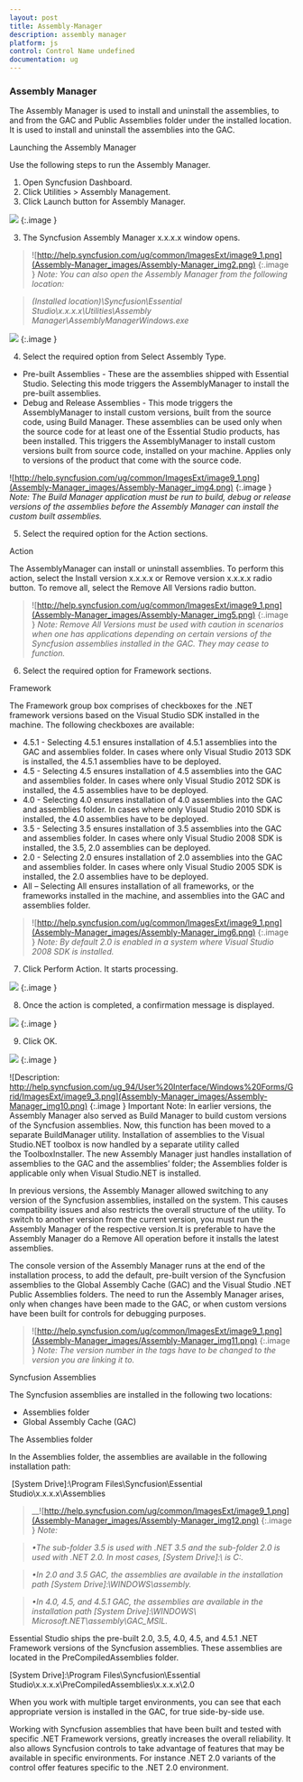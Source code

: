 ```yaml
---
layout: post
title: Assembly-Manager
description: assembly manager
platform: js
control: Control Name undefined
documentation: ug
---
```


### Assembly Manager

The Assembly Manager is used to install and uninstall the assemblies, to and from the GAC and Public Assemblies folder under the installed location. It is used to install and uninstall the assemblies into the GAC.

Launching the Assembly Manager 

Use the following steps to run the Assembly Manager.

1. Open Syncfusion Dashboard.
1. Click Utilities > Assembly Management.
2. Click Launch button for Assembly Manager.



![](Assembly-Manager_images/Assembly-Manager_img1.png)
{:.image }




3. The Syncfusion Assembly Manager x.x.x.x window opens.



> ![http://help.syncfusion.com/ug/common/ImagesExt/image9_1.png](Assembly-Manager_images/Assembly-Manager_img2.png)
{:.image }
 _Note: You can also open the Assembly Manager from the following location:_ 

> _(Installed location)\Syncfusion\Essential Studio\x.x.x.x\Utilities\Assembly Manager\AssemblyManagerWindows.exe_ 



![](Assembly-Manager_images/Assembly-Manager_img3.png)
{:.image }




4. Select the required option from Select Assembly Type.
* Pre-built Assemblies - These are the assemblies shipped with Essential Studio. Selecting this mode triggers the AssemblyManager to install the pre-built assemblies. 
* Debug and Release Assemblies - This mode triggers the AssemblyManager to install custom versions, built from the source code, using Build Manager. These assemblies can be used only when the source code for at least one of the Essential Studio products, has been installed. This triggers the AssemblyManager to install custom versions built from source code, installed on your machine. Applies only to versions of the product that come with the source code.
> 
![http://help.syncfusion.com/ug/common/ImagesExt/image9_1.png](Assembly-Manager_images/Assembly-Manager_img4.png)
{:.image }
_Note: The Build Manager application must be run to build, debug or release versions of the assemblies before the Assembly Manager can install the custom built assemblies._

> 

5. Select the required option for the Action sections.

Action

The AssemblyManager can install or uninstall assemblies. To perform this action, select the Install version x.x.x.x or Remove version x.x.x.x radio button. To remove all, select the Remove All Versions radio button.



> ![http://help.syncfusion.com/ug/common/ImagesExt/image9_1.png](Assembly-Manager_images/Assembly-Manager_img5.png)
{:.image }
_Note: Remove All Versions must be used with caution in scenarios when one has applications depending on certain versions of the Syncfusion assemblies installed in the GAC. They may cease to function._

> 

6. Select the required option for Framework sections. 

Framework

The Framework group box comprises of checkboxes for the .NET framework versions based on the Visual Studio SDK installed in the machine. The following checkboxes are available:

* 4.5.1 - Selecting 4.5.1 ensures installation of 4.5.1 assemblies into the GAC and assemblies folder. In cases where only Visual Studio 2013 SDK is installed, the 4.5.1 assemblies have to be deployed.
* 4.5 - Selecting 4.5 ensures installation of 4.5 assemblies into the GAC and assemblies folder. In cases where only Visual Studio 2012 SDK is installed, the 4.5 assemblies have to be deployed.
* 4.0 - Selecting 4.0 ensures installation of 4.0 assemblies into the GAC and assemblies folder. In cases where only Visual Studio 2010 SDK is installed, the 4.0 assemblies have to be deployed.
* 3.5 - Selecting 3.5 ensures installation of 3.5 assemblies into the GAC and assemblies folder. In cases where only Visual Studio 2008 SDK is installed, the 3.5, 2.0 assemblies can be deployed.
* 2.0 - Selecting 2.0 ensures installation of 2.0 assemblies into the GAC and assemblies folder. In cases where only Visual Studio 2005 SDK is installed, the 2.0 assemblies have to be deployed.
* All – Selecting All ensures installation of all frameworks, or the frameworks installed in the machine, and assemblies into the GAC and assemblies folder.



> ![http://help.syncfusion.com/ug/common/ImagesExt/image9_1.png](Assembly-Manager_images/Assembly-Manager_img6.png)
{:.image }
_Note: By default 2.0 is enabled in a system where Visual Studio 2008 SDK is installed._



7. Click Perform Action. It starts processing.



![](Assembly-Manager_images/Assembly-Manager_img7.png)
{:.image }




8. Once the action is completed, a confirmation message is displayed.



![](Assembly-Manager_images/Assembly-Manager_img8.png)
{:.image }




9. Click OK.



![](Assembly-Manager_images/Assembly-Manager_img9.png)
{:.image }




![Description: http://help.syncfusion.com/ug_94/User%20Interface/Windows%20Forms/Grid/ImagesExt/image9_3.png](Assembly-Manager_images/Assembly-Manager_img10.png)
{:.image }
Important Note: In earlier versions, the Assembly Manager also served as Build Manager to build custom versions of the Syncfusion assemblies. Now, this function has been moved to a separate BuildManager utility. Installation of assemblies to the Visual Studio.NET toolbox is now handled by a separate utility called the ToolboxInstaller. The new Assembly Manager just handles installation of assemblies to the GAC and the assemblies’ folder; the Assemblies folder is applicable only when Visual Studio.NET is installed.

In previous versions, the Assembly Manager allowed switching to any version of the Syncfusion assemblies, installed on the system. This causes compatibility issues and also restricts the overall structure of the utility. To switch to another version from the current version, you must run the Assembly Manager of the respective version.It is preferable to have the Assembly Manager do a Remove All operation before it installs the latest assemblies. 

The console version of the Assembly Manager runs at the end of the installation process, to add the default, pre-built version of the Syncfusion assemblies to the Global Assembly Cache (GAC) and the Visual Studio .NET Public Assemblies folders. The need to run the Assembly Manager arises, only when changes have been made to the GAC, or when custom versions have been built for controls for debugging purposes.

> ![http://help.syncfusion.com/ug/common/ImagesExt/image9_1.png](Assembly-Manager_images/Assembly-Manager_img11.png)
{:.image }
_Note: The version number in the tags have to be changed to the version you are linking it to._

Syncfusion Assemblies

The Syncfusion assemblies are installed in the following two locations: 

* Assemblies folder
* Global Assembly Cache (GAC)

The Assemblies folder

In the Assemblies folder, the assemblies are available in the following installation path:

 [System Drive]:\Program Files\Syncfusion\Essential Studio\x.x.x.x\Assemblies

> __![http://help.syncfusion.com/ug/common/ImagesExt/image9_1.png](Assembly-Manager_images/Assembly-Manager_img12.png)
{:.image }
_Note:_

> _•The sub-folder 3.5 is used with .NET 3.5 and the sub-folder 2.0 is used with .NET 2.0. In most cases, [System Drive]:\ is C:\._

> _•In 2.0 and 3.5 GAC, the assemblies are available in the installation path [System Drive]:\WINDOWS\assembly._

> _•In 4.0, 4.5, and 4.5.1 GAC, the assemblies are available in the installation path [System Drive]:\WINDOWS\ Microsoft.NET\assembly\GAC_MSIL._

> 

Essential Studio ships the pre-built 2.0, 3.5, 4.0, 4.5, and 4.5.1 .NET Framework versions of the Syncfusion assemblies. These assemblies are located in the PreCompiledAssemblies folder.        

[System Drive]:\Program Files\Syncfusion\Essential Studio\x.x.x.x\PreCompiledAssemblies\x.x.x.x\2.0 

When you work with multiple target environments, you can see that each appropriate version is installed in the GAC, for true side-by-side use.

Working with Syncfusion assemblies that have been built and tested with specific .NET Framework versions, greatly increases the overall reliability. It also allows Syncfusion controls to take advantage of features that may be available in specific environments. For instance .NET 2.0 variants of the control offer features specific to the .NET 2.0 environment.

